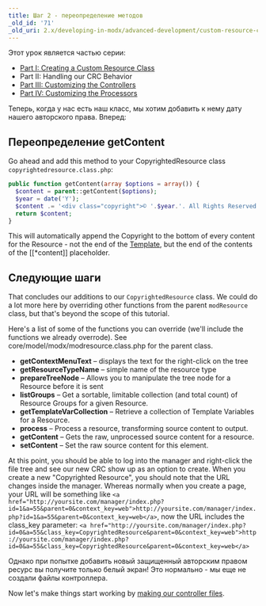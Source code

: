 ```yaml
---
title: Шаг 2 - переопределение методов
_old_id: '71'
_old_uri: 2.x/developing-in-modx/advanced-development/custom-resource-classes/creating-a-resource-class/creating-a-resource-class-step-2
---
```


Этот урок является частью серии:

- [Part I: Creating a Custom Resource Class](extending-modx/custom-resources "Creating a Resource Class")
- Part II: Handling our CRC Behavior
- [Part III: Customizing the Controllers](extending-modx/custom-resources/step-3-controllers "Creating a Resource Class - Step 3")
- [Part IV: Customizing the Processors](extending-modx/custom-resources/step-4-processors "Creating a Resource Class - Step 4")

Теперь, когда у нас есть наш класс, мы хотим добавить к нему дату нашего авторского права. Вперед:

## Переопределение getContent

Go ahead and add this method to your CopyrightedResource class `copyrightedresource.class.php`:

```php
public function getContent(array $options = array()) {
  $content = parent::getContent($options);
  $year = date('Y');
  $content .= '<div class="copyright">© '.$year.'. All Rights Reserved.</div>';
  return $content;
}
```

This will automatically append the Copyright to the bottom of every content for the Resource - not the end of the [Template](building-sites/elements/templates "Templates"), but the end of the contents of the [[*content]] placeholder.

## Следующие шаги

That concludes our additions to our `CopyrightedResource` class. We could do a lot more here by overriding other functions from the parent `modResource` class, but that's beyond the scope of this tutorial.

Here's a list of some of the functions you can override (we'll include the functions we already overrode). See core/model/modx/modresource.class.php for the parent class.

- **getContextMenuText** – displays the text for the right-click on the tree
- **getResourceTypeName** – simple name of the resource type
- **prepareTreeNode** – Allows you to manipulate the tree node for a Resource before it is sent
- **listGroups** – Get a sortable, limitable collection (and total count) of Resource Groups for a given Resource.
- **getTemplateVarCollection** – Retrieve a collection of Template Variables for a Resource.
- **process** – Process a resource, transforming source content to output.
- **getContent** – Gets the raw, unprocessed source content for a resource.
- **setContent** – Set the raw source content for this element.

At this point, you should be able to log into the manager and right-click the file tree and see our new CRC show up as an option to create. When you create a new "Copyrighted Resource", you should note that the URL changes inside the manager. Whereas normally when you create a page, your URL will be something like `<a href="http://yoursite.com/manager/index.php?id=1&a=55&parent=0&context_key=web">http://yoursite.com/manager/index.php?id=1&a=55&parent=0&context_key=web</a>`, now the URL includes the class_key parameter: `<a href="http://yoursite.com/manager/index.php?id=0&a=55&class_key=CopyrightedResource&parent=0&context_key=web">http://yoursite.com/manager/index.php?id=0&a=55&class_key=CopyrightedResource&parent=0&context_key=web</a>`

Однако при попытке добавить новый защищенный авторским правом ресурс вы получите только белый экран! Это нормально - мы еще не создали файлы контроллера.

Now let's make things start working by [making our controller files](extending-modx/custom-resources/step-3-controllers "Creating a Resource Class - Step 3").
